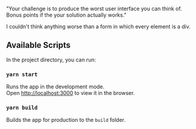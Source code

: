 "Your challenge is to produce the worst user interface you can think of. Bonus points if the your solution actually works."

I couldn't think anything worse than a form in which every element is a div.

## Available Scripts

In the project directory, you can run:

### `yarn start`

Runs the app in the development mode.<br />
Open [http://localhost:3000](http://localhost:3000) to view it in the browser.

### `yarn build`

Builds the app for production to the `build` folder.
